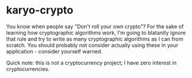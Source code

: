 # karyo-crypto

You know when people say "Don't roll your own crypto"? For the sake of learning how cryptographic algorithms work, I'm going to blatantly ignore that rule and try to write as many cryptographic algorithms as I can from scratch. You should probably not consider actually using these in your application - consider yourself warned.

Quick note: this is not a cryptocurrency project; I have zero interest in cryptocurrencies.
